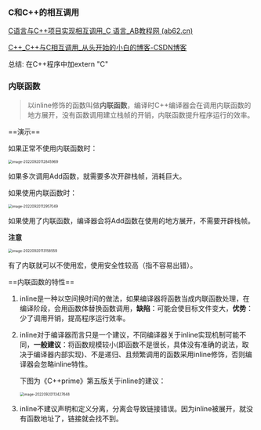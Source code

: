### C和C++的相互调用

[C语言与C++项目实现相互调用_C 语言_AB教程网 (ab62.cn)](https://www.ab62.cn/article/5514.html#_label0)



[C++_C++与C相互调用_从头开始的小白的博客-CSDN博客](https://blog.csdn.net/weixin_43853178/article/details/126981191?spm=1001.2014.3001.5501)



总结:  在C++程序中加extern "C"

### 内联函数

> 以inline修饰的函数叫做**内联函数**，编译时C++编译器会在调用内联函数的地方展开，没有函数调用建立栈帧的开销，内联函数提升程序运行的效率。  



==演示==



如果正常不使用内联函数时：

<img src="C:\Users\AKANG\Desktop\编程\Image\image-20220920112845969.png" alt="image-20220920112845969" style="zoom:50%;" />

如果多次调用Add函数，就需要多次开辟栈帧，消耗巨大。

如果使用内联函数时：

<img src="C:\Users\AKANG\Desktop\编程\Image\image-20220920112957049.png" alt="image-20220920112957049" style="zoom:50%;" />

如果使用了内联函数，编译器会将Add函数在使用的地方展开，不需要开辟栈帧。



**注意**

<img src="C:\Users\AKANG\Desktop\编程\Image\image-20220920113158559.png" alt="image-20220920113158559" style="zoom:50%;" />



有了内联就可以不使用宏，使用安全性较高（指不容易出错）。



==内联函数的特性==



1. inline是一种以空间换时间的做法，如果编译器将函数当成内联函数处理，在编译阶段，会用函数体替换函数调用，**缺陷**：可能会使目标文件变大，**优势**：少了调用开销，提高程序运行效率。

2. inline对于编译器而言只是一个建议，不同编译器关于inline实现机制可能不同，**一般建议**：将函数规模较小(即函数不是很长，具体没有准确的说法，取决于编译器内部实现)、不是递归、且频繁调用的函数采用inline修饰，否则编译器会忽略inline特性。

   下图为《C++prime》第五版关于inline的建议：  

   <img src="C:\Users\AKANG\Desktop\编程\Image\image-20220920113427648.png" alt="image-20220920113427648" style="zoom:50%;" />

3. inline不建议声明和定义分离，分离会导致链接错误。因为inline被展开，就没有函数地址了，链接就会找不到。
